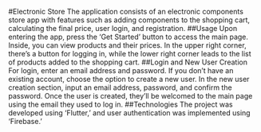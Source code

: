 #Electronic Store 
The application consists of an electronic components store app with features such as adding components to the shopping cart, calculating the final price, user login, and registration. 
##Usage 
Upon entering the app, press the ‘Get Started’ button to access the main page. Inside, you can view products and their prices. In the upper right corner, there’s a button for logging in, while the lower right corner leads to the list of products added to the shopping cart. 
##Login and New User Creation 
For login, enter an email address and password. If you don’t have an existing account, choose the option to create a new user. In the new user creation section, input an email address, password, and confirm the password. Once the user is created, they’ll be welcomed to the main page using the email they used to log in. 
##Technologies 
The project was developed using ‘Flutter,’ and user authentication was implemented using ‘Firebase.’
